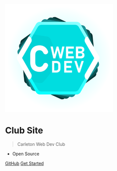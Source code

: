 <img src="./logo.svg" height="350">

# Club Site

> Carleton Web Dev Club
- Open Source

[GitHub](https://github.com/Carleton-Web-Dev-Club/club-site)
[Get Started](#carleton-web-dev-club-site)

